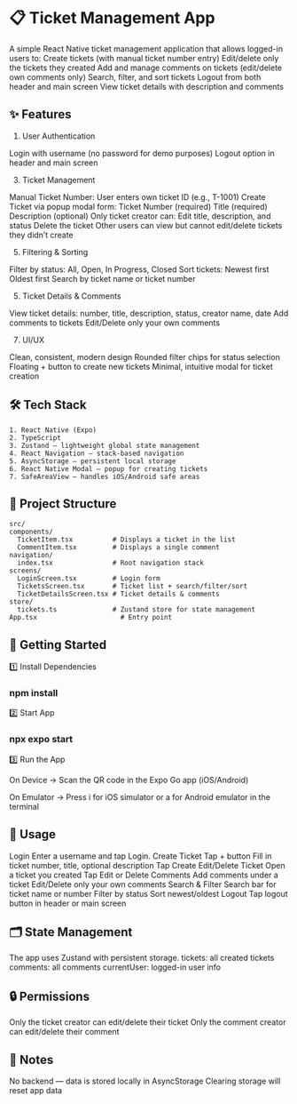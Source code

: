 # 📋 Ticket Management App
  
  A simple React Native ticket management application that allows logged-in users to:
  Create tickets (with manual ticket number entry)
  Edit/delete only the tickets they created
  Add and manage comments on tickets (edit/delete own comments only)
  Search, filter, and sort tickets
  Logout from both header and main screen
  View ticket details with description and comments

## ✨ Features
1. User Authentication
   
  Login with username (no password for demo purposes)
  Logout option in header and main screen
  
3. Ticket Management
   
  Manual Ticket Number: User enters own ticket ID (e.g., T-1001)
  Create Ticket via popup modal form:
  Ticket Number (required)
  Title (required)
  Description (optional)
  Only ticket creator can:
  Edit title, description, and status
  Delete the ticket
  Other users can view but cannot edit/delete tickets they didn’t create

5. Filtering & Sorting
   
  Filter by status: All, Open, In Progress, Closed
  Sort tickets:
  Newest first
  Oldest first
  Search by ticket name or ticket number
  
5. Ticket Details & Comments
   
  View ticket details: number, title, description, status, creator name, date
  Add comments to tickets
  Edit/Delete only your own comments
  
7. UI/UX

  Clean, consistent, modern design
  Rounded filter chips for status selection
  Floating + button to create new tickets
  Minimal, intuitive modal for ticket creation

## 🛠 Tech Stack
    
    1. React Native (Expo)
    2. TypeScript
    3. Zustand – lightweight global state management
    4. React Navigation – stack-based navigation
    5. AsyncStorage – persistent local storage
    6. React Native Modal – popup for creating tickets
    7. SafeAreaView – handles iOS/Android safe areas

## 📂 Project Structure

    src/
    components/
      TicketItem.tsx          # Displays a ticket in the list
      CommentItem.tsx         # Displays a single comment
    navigation/
      index.tsx               # Root navigation stack
    screens/
      LoginScreen.tsx         # Login form
      TicketsScreen.tsx       # Ticket list + search/filter/sort
      TicketDetailsScreen.tsx # Ticket details & comments
    store/
      tickets.ts              # Zustand store for state management
    App.tsx                     # Entry point

## 🚀 Getting Started

1️⃣ Install Dependencies

  ### npm install
  
2️⃣ Start App

  ### npx expo start
  
3️⃣ Run the App

 On Device → Scan the QR code in the Expo Go app (iOS/Android)

 On Emulator → Press i for iOS simulator or a for Android emulator in the terminal

## 📖 Usage

Login
Enter a username and tap Login.
Create Ticket
Tap + button
Fill in ticket number, title, optional description
Tap Create
Edit/Delete Ticket
Open a ticket you created
Tap Edit or Delete
Comments
Add comments under a ticket
Edit/Delete only your own comments
Search & Filter
Search bar for ticket name or number
Filter by status
Sort newest/oldest
Logout
Tap logout button in header or main screen

## 🗂 State Management
The app uses Zustand with persistent storage.
tickets: all created tickets
comments: all comments
currentUser: logged-in user info

## 🔒 Permissions
Only the ticket creator can edit/delete their ticket
Only the comment creator can edit/delete their comment

## 📌 Notes
No backend — data is stored locally in AsyncStorage
Clearing storage will reset app data
